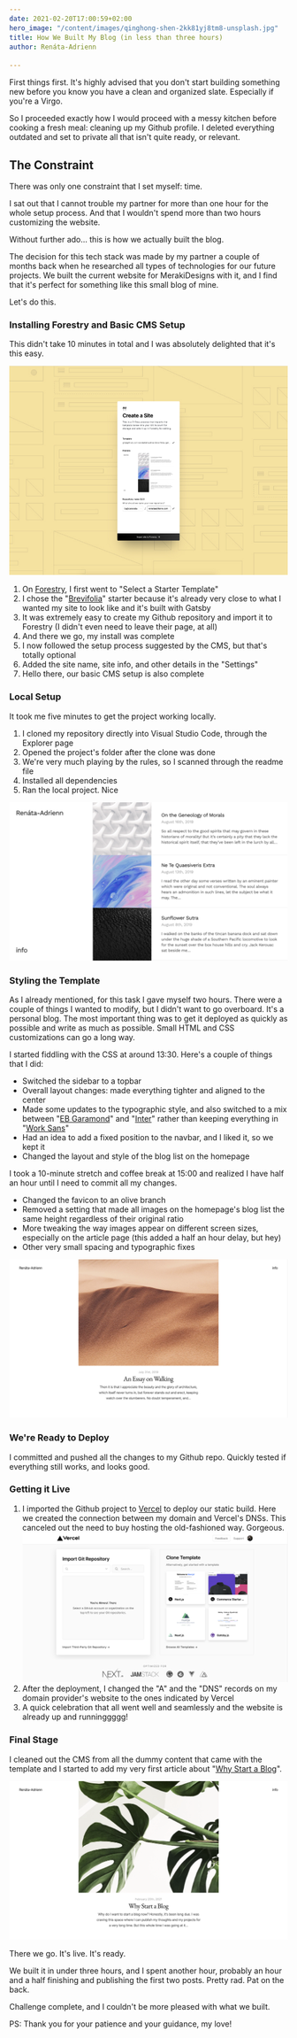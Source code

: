 ```yaml
---
date: 2021-02-20T17:00:59+02:00
hero_image: "/content/images/qinghong-shen-2kk81yj8tm8-unsplash.jpg"
title: How We Built My Blog (in less than three hours)
author: Renáta-Adrienn

---
```

First things first. It's highly advised that you don't start building something new before you know you have a clean and organized slate. Especially if you're a Virgo.

So I proceeded exactly how I would proceed with a messy kitchen before cooking a fresh meal: cleaning up my Github profile. I deleted everything outdated and set to private all that isn't quite ready, or relevant.

## The Constraint

There was only one constraint that I set myself: time.

I sat out that I cannot trouble my partner for more than one hour for the whole setup process. And that I wouldn't spend more than two hours customizing the website.

Without further ado... this is how we actually built the blog.

The decision for this tech stack was made by my partner a couple of months back when he researched all types of technologies for our future projects. We built the current website for MerakiDesigns with it, and I find that it's perfect for something like this small blog of mine.

Let's do this.

### Installing Forestry and Basic CMS Setup

This didn't take 10 minutes in total and I was absolutely delighted that it's this easy.

![](/content/images/how-we-built-01.jpg)

1. On [Forestry](https://forestry.io/ "Forestry"), I first went to "Select a Starter Template"
2. I chose the "[Brevifolia](https://brevifolia-gridsome-forestry.netlify.app/ "Brevifolia")" starter because it's already very close to what I wanted my site to look like and it's built with Gatsby
3. It was extremely easy to create my Github repository and import it to Forestry (I didn't even need to leave their page, at all)
4. And there we go, my install was complete
5. I now followed the setup process suggested by the CMS, but that's totally optional
6. Added the site name, site info, and other details in the "Settings"
7. Hello there, our basic CMS setup is also complete

### Local Setup

It took me five minutes to get the project working locally.

1. I cloned my repository directly into Visual Studio Code, through the Explorer page
2. Opened the project's folder after the clone was done
3. We're very much playing by the rules, so I scanned through the readme file
4. Installed all dependencies
5. Ran the local project. Nice

![The original "Bravifolia" template, before any changes were made to it.](/content/images/screenshot-2021-02-19-at-14-30-27.png 'The original "Bravifolia" template, before any changes were made to it.')

### Styling the Template

As I already mentioned, for this task I gave myself two hours. There were a couple of things I wanted to modify, but I didn't want to go overboard. It's a personal blog. The most important thing was to get it deployed as quickly as possible and write as much as possible. Small HTML and CSS customizations can go a long way.

I started fiddling with the CSS at around 13:30. Here's a couple of things that I did:

* Switched the sidebar to a topbar
* Overall layout changes: made everything tighter and aligned to the center
* Made some updates to the typographic style, and also switched to a mix between "[EB Garamond](https://fonts.google.com/specimen/EB+Garamond "EB Garamond")" and "[Inter](https://fonts.google.com/specimen/Inter "Inter")" rather than keeping everything in "[Work Sans](https://fonts.google.com/specimen/Work+Sans "Work Sans")"
* Had an idea to add a fixed position to the navbar, and I liked it, so we kept it
* Changed the layout and style of the blog list on the homepage

I took a 10-minute stretch and coffee break at 15:00 and realized I have half an hour until I need to commit all my changes.

* Changed the favicon to an olive branch
* Removed a setting that made all images on the homepage's blog list the same height regardless of their original ratio
* More tweaking the way images appear on different screen sizes, especially on the article page (this added a half an hour delay, but hey)
* Other very small spacing and typographic fixes

![A sneak peak into how the template will look after customization.](/content/images/screenshot-2021-02-20-at-15-54-06.png "A sneak peak into how the template will look after customization.")

### We're Ready to Deploy

I committed and pushed all the changes to my Github repo. Quickly tested if everything still works, and looks good.

### Getting it Live

1. I imported the Github project to [Vercel](https://vercel.com/ "Vercel") to deploy our static build. Here we created the connection between my domain and Vercel's DNSs. This canceled out the need to buy hosting the old-fashioned way. Gorgeous.  
   ![Importing the Github project to Vercel for deployment](/content/images/screenshot-2021-02-20-at-16-14-24.png)
2. After the deployment, I changed the "A" and the "DNS" records on my domain provider's website to the ones indicated by Vercel
3. A quick celebration that all went well and seamlessly and the website is already up and runninggggg!

### Final Stage

I cleaned out the CMS from all the dummy content that came with the template and I started to add my very first article about "[Why Start a Blog](https://renataadrienn.com/blog/why-start-a-blog "Why Start a Blog")".

![A final screenshot with my website's homepage](/content/images/screenshot-2021-02-20-at-17-31-55.png)

There we go. It's live. It's ready.

We built it in under three hours, and I spent another hour, probably an hour and a half finishing and publishing the first two posts. Pretty rad. Pat on the back.

Challenge complete, and I couldn't be more pleased with what we built.

PS: Thank you for your patience and your guidance, my love!